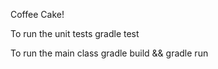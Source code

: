 Coffee Cake!

To run the unit tests
    gradle test

To run the main class
    gradle build && gradle run

